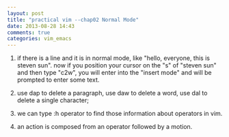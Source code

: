 ```yaml
---
layout: post
title: "practical vim --chap02 Normal Mode"
date: 2013-08-28 14:43
comments: true
categories: vim_emacs
---
```

1. if there is a line and it is in normal mode, like "hello, everyone, this is steven sun". now if you position your cursor on the "s" of "steven sun" and then type "c2w", you will enter into the "insert mode" and will be prompted to enter some text.

2. use dap to delete a paragraph, use daw to  delete a  word, use dal to delete a  single character;

3. we can type :h operator to find those information about operators in vim.

4. an action is composed from an operator followed by a motion.



